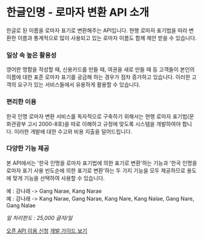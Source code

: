 # 한글인명 - 로마자 변환 API 소개

<html lang="ko">
<head>
    <title>NAVER Developers - 네이버 한글인명-로마자 변환 API 소개</title>
</head>
<body>
<div class="con">
    <div class="h_page_area">
        <div class="side_menu"></div>
    </div>
    <p class="p_desc">한글로 된 이름을 로마자 표기로 변환해주는 API입니다. 현행 로마자 표기법을 따라 변환한 이름과 통계적으로 많이 사용되고 있는 로마자 이름도 함께 제안 받을 수 있습니다.</p>
    <h3 class="h_sub">일상 속 높은 활용성</h3>
    <p class="p_desc">영어판 명함을 작성할 때, 신용카드를 만들 때, 여권을 새로 만들 때 등 고객들이 본인의 이름에 대한 표준 로마자 표기를 궁금해 하는 경우가 점차 증가하고 있습니다. 이러한 고객의 요구가 있는 서비스들에서 유용하게 활용할 수 있습니다.</p>
    <h3 class="h_sub">편리한 이용</h3>
    <p class="p_desc">한국 인명 로마자 변환 서비스를 독자적으로 구축하기 위해서는 현행 로마자 표기법(문화관광부 고시 2000-8호)을 따로 이해하고 규정에 맞도록 시스템을 개발하여야 합니다. 이러한 개발에 대한 수고와 비용 지출을 덜어드립니다.</p>
    <h3 class="h_sub">다양한 기능 제공</h3>
    <p class="p_desc">본 API에서는 '한국 인명을 로마자 표기법에 의한 표기로 변환'하는 기능과 '한국 인명을 로마자 표기 사용 빈도순에 의한 표기로 변환'하는 두 가지 기능을 모두 제공하므로 용도에 맞게 기능을 선택하여 사용할 수 있습니다.</p>
    <div class="blockquote_area">예 : 강나래 -> Gang Narae, Kang Narae</div>
    <div class="blockquote_area">
        예 : 강나래 -> Kang Narae, Gang Narae, Kang Nare, Kang Nalae, Gang Nare, Gang Nalae
    </div>
    <p class="p_desc"><em class="color_p3">일 처리한도 : 25,000 글자/일</em></p>
    <div class="buttons buttons_center">
        <a class="btn_b_hi" href="/apps/#/register?defaultScope=roman">오픈 API 이용 신청</a>
        <a class="btn_b_hi" href="/docs/papago/papago-romanization-overview.md#한글-인명로마자-변환">개발 가이드 보기</a>
    </div>
</div>
</body>
</html>
